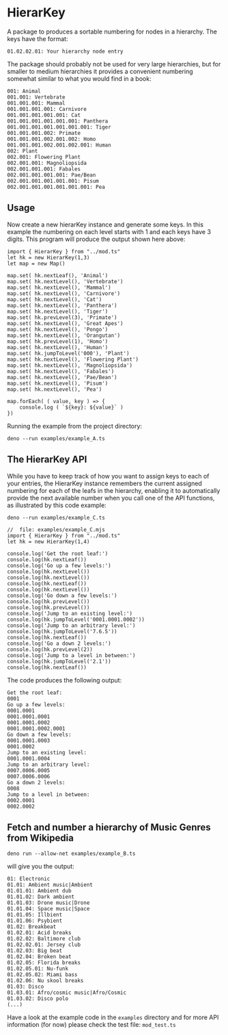 # HierarKey

A package to produces a sortable numbering for nodes in a hierarchy. The keys have the format:

```01.02.02.01: Your hierarchy node entry```

The package should probably not be used for very large hierarchies, but for smaller to medium hierarchies it provides a convenient numbering somewhat similar to what you would find in a book:
```
001: Animal
001.001: Vertebrate
001.001.001: Mammal
001.001.001.001: Carnivore
001.001.001.001.001: Cat
001.001.001.001.001.001: Panthera
001.001.001.001.001.001.001: Tiger
001.001.001.002: Primate
001.001.001.002.001.002: Homo
001.001.001.002.001.002.001: Human
002: Plant
002.001: Flowering Plant
002.001.001: Magnoliopsida
002.001.001.001: Fabales
002.001.001.001.001: Pae/Bean
002.001.001.001.001.001: Pisum
002.001.001.001.001.001.001: Pea
```

## Usage 

Now create a new hierarKey instance and generate some keys. In this example the numbering on each level starts with 1 and each keys have 3 digits. This program will produce the output shown here above:

```
import { HierarKey } from "../mod.ts"
let hk = new HierarKey(1,3)  
let map = new Map()

map.set( hk.nextLeaf(), 'Animal')
map.set( hk.nextLevel(), 'Vertebrate')
map.set( hk.nextLevel(), 'Mammal')
map.set( hk.nextLevel(), 'Carnivore')
map.set( hk.nextLevel(), 'Cat')
map.set( hk.nextLevel(), 'Panthera')
map.set( hk.nextLevel(), 'Tiger')
map.set( hk.prevLevel(3), 'Primate')
map.set( hk.nextLevel(), 'Great Apes')
map.set( hk.nextLevel(), 'Pongo')
map.set( hk.nextLevel(), 'Orangutan')
map.set( hk.prevLevel(1), 'Homo')
map.set( hk.nextLevel(), 'Human')
map.set( hk.jumpToLevel('000'), 'Plant')
map.set( hk.nextLevel(), 'Flowering Plant')
map.set( hk.nextLevel(), 'Magnoliopsida')
map.set( hk.nextLevel(), 'Fabales')
map.set( hk.nextLevel(), 'Pae/Bean')
map.set( hk.nextLevel(), 'Pisum')
map.set( hk.nextLevel(), 'Pea')

map.forEach( ( value, key ) => {
    console.log ( `${key}: ${value}` ) 
})
```

Running the example from the project directory: 

`deno --run examples/example_A.ts`

## The HierarKey API

While you have to keep track of how you want to assign keys to each of your entries, the HierarKey instance remembers the current assigned numbering for each of the leafs in the hierarchy, enabling it to automatically provide the next available number when you call one of the API functions, as illustrated by this code example:

`deno --run examples/example_C.ts`

```
//  file: examples/example_C.mjs 
import { HierarKey } from "../mod.ts"
let hk = new HierarKey(1,4)

console.log('Get the root leaf:')
console.log(hk.nextLeaf())
console.log('Go up a few levels:')
console.log(hk.nextLevel())
console.log(hk.nextLevel())
console.log(hk.nextLeaf())
console.log(hk.nextLevel())
console.log('Go down a few levels:')
console.log(hk.prevLevel())
console.log(hk.prevLevel())
console.log('Jump to an existing level:')
console.log(hk.jumpToLevel('0001.0001.0002'))
console.log('Jump to an arbitrary level:')
console.log(hk.jumpToLevel('7.6.5'))
console.log(hk.nextLeaf())
console.log('Go a down 2 levels:')
console.log(hk.prevLevel(2))
console.log('Jump to a level in between:')
console.log(hk.jumpToLevel('2.1'))
console.log(hk.nextLeaf())
```

The code produces the following output:

```
Get the root leaf:
0001
Go up a few levels:
0001.0001
0001.0001.0001
0001.0001.0002
0001.0001.0002.0001
Go down a few levels:
0001.0001.0003
0001.0002
Jump to an existing level:
0001.0001.0004
Jump to an arbitrary level:
0007.0006.0005
0007.0006.0006
Go a down 2 levels:
0008
Jump to a level in between:
0002.0001
0002.0002
```
## Fetch and number a hierarchy of Music Genres from Wikipedia

`deno run --allow-net examples/example_B.ts`

will give you the output:

```
01: Electronic
01.01: Ambient music|Ambient
01.01.01: Ambient dub
01.01.02: Dark ambient
01.01.03: Drone music|Drone
01.01.04: Space music|Space
01.01.05: Illbient
01.01.06: Psybient
01.02: Breakbeat
01.02.01: Acid breaks
01.02.02: Baltimore club
01.02.02.01: Jersey club
01.02.03: Big beat
01.02.04: Broken beat
01.02.05: Florida breaks
01.02.05.01: Nu-funk
01.02.05.02: Miami bass
01.02.06: Nu skool breaks
01.03: Disco
01.03.01: Afro/cosmic music|Afro/Cosmic
01.03.02: Disco polo
(...)
```
Have a look at the example code in the `examples` directory and for more API information (for now) please check the test file: `mod_test.ts`


